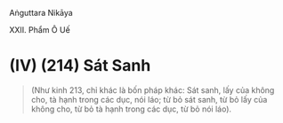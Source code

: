 Aṅguttara Nikāya

XXII. Phẩm Ô Uế

# (IV) (214) Sát Sanh

> (Như kinh 213, chỉ khác là bốn pháp khác: Sát sanh, lấy của không cho, tà hạnh trong các dục, nói láo; từ bỏ sát sanh, từ bỏ lấy của không cho, từ bỏ tà hạnh trong các dục, từ bỏ nói láo).

